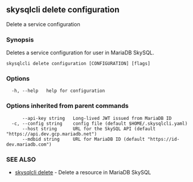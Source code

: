 ## skysqlcli delete configuration

Delete a service configuration

### Synopsis

Deletes a service configuration for user in MariaDB SkySQL.

```
skysqlcli delete configuration [CONFIGURATION] [flags]
```

### Options

```
  -h, --help   help for configuration
```

### Options inherited from parent commands

```
      --api-key string   Long-lived JWT issued from MariaDB ID
  -c, --config string    config file (default $HOME/.skysqlcli.yaml)
      --host string      URL for the SkySQL API (default "https://api.dev.gcp.mariadb.net")
      --mdbid string     URL for MariaDB ID (default "https://id-dev.mariadb.com")
```

### SEE ALSO

* [skysqlcli delete](skysqlcli_delete.md)	 - Delete a resource in MariaDB SkySQL

